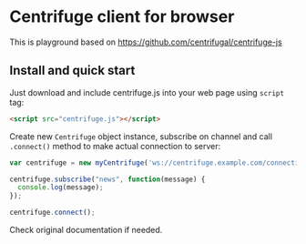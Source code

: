 # Centrifuge client for browser
This is playground based on https://github.com/centrifugal/centrifuge-js

## Install and quick start

Just download and include centrifuge.js into your web page using `script` tag:

```html
<script src="centrifuge.js"></script>
```

Create new `Centrifuge` object instance, subscribe on channel and call `.connect()` method to make actual connection to server:

```javascript
var centrifuge = new myCentrifuge('ws://centrifuge.example.com/connection/websocket');

centrifuge.subscribe("news", function(message) {
  console.log(message);
});

centrifuge.connect();
```

Check original documentation if needed.
